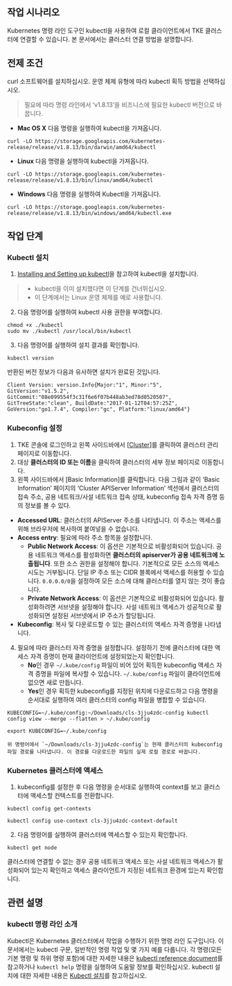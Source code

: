 ## 작업 시나리오
Kubernetes 명령 라인 도구인 kubectl을 사용하여 로컬 클라이언트에서 TKE 클러스터에 연결할 수 있습니다. 본 문서에서는 클러스터 연결 방법을 설명합니다.

## 전제 조건
curl 소프트웨어를 설치하십시오.
운영 체제 유형에 따라 kubectl 획득 방법을 선택하십시오.
> 필요에 따라 명령 라인에서 ‘v1.8.13’을 비즈니스에 필요한 kubectl 버전으로 바꿉니다.

- **Mac OS X**
다음 명령을 실행하여 kubectl을 가져옵니다.
```shell
curl -LO https://storage.googleapis.com/kubernetes-release/release/v1.8.13/bin/darwin/amd64/kubectl
```
- **Linux**
다음 명령을 실행하여 kubectl을 가져옵니다.
```shell
curl -LO https://storage.googleapis.com/kubernetes-release/release/v1.8.13/bin/linux/amd64/kubectl
```
- **Windows**
다음 명령을 실행하여 Kubectl을 가져옵니다.
```shell
curl -LO https://storage.googleapis.com/kubernetes-release/release/v1.8.13/bin/windows/amd64/kubectl.exe
```

## 작업 단계

<span id="installKubectl"></span>

### Kubectl 설치

1. [Installing and Setting up kubectl](https://kubernetes.io/docs/user-guide/prereqs/)을 참고하여 kubectl을 설치합니다.
> 
>- kubectl을 이미 설치했다면 이 단계를 건너뛰십시오.
>- 이 단계에서는 Linux 운영 체제를 예로 사용합니다.

2. 다음 명령어를 실행하여 kubectl 사용 권한을 부여합니다.
```shell
chmod +x ./kubectl
sudo mv ./kubectl /usr/local/bin/kubectl
```
3. 다음 명령어를 실행하여 설치 결과를 확인합니다.
```shell
kubectl version
```
반환된 버전 정보가 다음과 유사하면 설치가 완료된 것입니다.
```shell
Client Version: version.Info{Major:"1", Minor:"5", GitVersion:"v1.5.2", GitCommit:"08e099554f3c31f6e6f07b448ab3ed78d0520507", GitTreeState:"clean", BuildDate:"2017-01-12T04:57:25Z", GoVersion:"go1.7.4", Compiler:"gc", Platform:"linux/amd64"}
```

###  Kubeconfig 설정

1. TKE 콘솔에 로그인하고 왼쪽 사이드바에서 [[Cluster](https://console.cloud.tencent.com/tke2/cluster?rid=4)]를 클릭하여 클러스터 관리 페이지로 이동합니다.
2. 대상 **클러스터의 ID 또는 이름**을 클릭하여 클러스터의 세부 정보 페이지로 이동합니다.
3. 왼쪽 사이드바에서 [Basic Information]를 클릭합니다. 다음 그림과 같이 ‘Basic Information’ 페이지의 ‘Cluster APIServer Information’ 섹션에서 클러스터의 접속 주소, 공용 네트워크/사설 네트워크 접속 상태, kubeconfig 접속 자격 증명 등의 정보를 볼 수 있다.
 - **Accessed URL**: 클러스터의 APIServer 주소를 나타냅니다. 이 주소는 액세스를 위해 브라우저에 복사하여 붙여넣을 수 없습니다.
 - **Access entry**: 필요에 따라 주소 항목을 설정합니다.
	- **Public Network Access**: 이 옵션은 기본적으로 비활성화되어 있습니다. 공용 네트워크 액세스를 활성화하면 **클러스터의 apiserver가 공용 네트워크에 노출됩니다**. 또한 소스 권한을 설정해야 합니다. 기본적으로 모든 소스의 액세스 시도는 거부됩니다. 단일 IP 주소 또는 CIDR 블록에서 액세스를 허용할 수 있습니다. `0.0.0.0/0`을 설정하여 모든 소스에 대해 클러스터를 열지 않는 것이 좋습니다.
	- **Private Network Access**: 이 옵션은 기본적으로 비활성화되어 있습니다. 활성화하려면 서브넷을 설정해야 합니다. 사설 네트워크 액세스가 성공적으로 활성화되면 설정된 서브넷에서 IP 주소가 할당됩니다.
 - **Kubeconfig**: 복사 및 다운로드할 수 있는 클러스터의 액세스 자격 증명을 나타냅니다.
4. 필요에 따라 클러스터 자격 증명을 설정합니다.
   설정하기 전에 클러스터에 대한 액세스 자격 증명이 현재 클라이언트에 설정되었는지 확인합니다.
	- **No**인 경우 `~/.kube/config` 파일이 비어 있어 획득한 kubeconfig 액세스 자격 증명을 파일에 복사할 수 있습니다. `~/.kube/config` 파일이 클라이언트에 없으면 새로 만듭니다.
	- **Yes**인 경우 획득한 kubeconfig를 지정된 위치에 다운로드하고 다음 명령을 순서대로 실행하여 여러 클러스터의 config 파일을 병합할 수 있습니다.
```
KUBECONFIG=~/.kube/config:~/Downloads/cls-3jju4zdc-config kubectl config view --merge --flatten > ~/.kube/config
```
```
export KUBECONFIG=~/.kube/config
```
	위 명령어에서 `~/Downloads/cls-3jju4zdc-config`는 현재 클러스터의 kubeconfig 파일 경로를 나타냅니다. 이 경로를 다운로드한 파일의 실제 로컬 경로로 바꿉니다.


### Kubernetes 클러스터에 액세스
1.  kubeconfig를 설정한 후 다음 명령을 순서대로 실행하여 context를 보고 클러스터에 액세스할 컨텍스트를 전환합니다.
```
kubectl config get-contexts
```
```
kubectl config use-context cls-3jju4zdc-context-default
```
2.  다음 명령어를 실행하여 클러스터에 액세스할 수 있는지 확인합니다.
```
kubectl get node
```
클러스터에 연결할 수 없는 경우 공용 네트워크 액세스 또는 사설 네트워크 액세스가 활성화되어 있는지 확인하고 액세스 클라이언트가 지정된 네트워크 환경에 있는지 확인합니다.

## 관련 설명

### kubectl 명령 라인 소개

Kubectl은 Kubernetes 클러스터에서 작업을 수행하기 위한 명령 라인 도구입니다. 이 문서에서는 kubectl 구문, 일반적인 명령 작업 및 몇 가지 예를 다룹니다. 각 명령(모든 기본 명령 및 하위 명령 포함)에 대한 자세한 내용은 [kubectl reference document](https://kubernetes.io/docs/reference/generated/kubectl/kubectl/)를 참고하거나 `kubectl help` 명령을 실행하여 도움말 정보를 확인하십시오. kubectl 설치에 대한 자세한 내용은 [Kubectl 설치](#installKubectl)를 참고하십시오.
